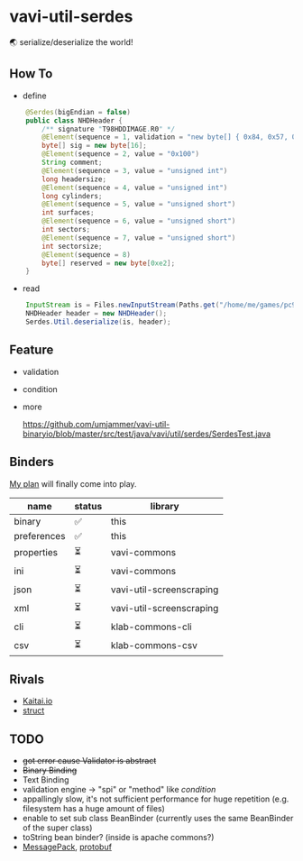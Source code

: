 # vavi-util-serdes

🌏 serialize/deserialize the world!

## How To

 * define

```java
    @Serdes(bigEndian = false)
    public class NHDHeader {
        /** signature "T98HDDIMAGE.R0" */
        @Element(sequence = 1, validation = "new byte[] { 0x84, 0x57, 0x56, 0x72, 0x68, 0x68, 0x73, 0x77, 0x65, 0x71, 0x69, 0x46, 0x82, 0x48, 0, 0 })
        byte[] sig = new byte[16];
        @Element(sequence = 2, value = "0x100")
        String comment;
        @Element(sequence = 3, value = "unsigned int")
        long headersize;
        @Element(sequence = 4, value = "unsigned int")
        long cylinders;
        @Element(sequence = 5, value = "unsigned short")
        int surfaces;
        @Element(sequence = 6, value = "unsigned short")
        int sectors;
        @Element(sequence = 7, value = "unsigned short")
        int sectorsize;
        @Element(sequence = 8)
        byte[] reserved = new byte[0xe2];
    }
```

 * read

```java
    InputStream is = Files.newInputStream(Paths.get("/home/me/games/pc98/my.nhd"));
    NHDHeader header = new NHDHeader();
    Serdes.Util.deserialize(is, header);
```

## Feature

 * validation
 * condition
 * more

    https://github.com/umjammer/vavi-util-binaryio/blob/master/src/test/java/vavi/util/serdes/SerdesTest.java

## Binders

 [My plan](https://github.com/umjammer/vavi-util-screenscraping/wiki/AnnotationIinjectionIntoPOJO) will finally come into play.

|name|status|library|
|----|------|-------|
|binary| ✅ | this  |
|preferences| ✅ | this  |
|properties | ⏳ | vavi-commons |
|ini| ⏳ | vavi-commons |
|json | ⏳ | vavi-util-screenscraping |
|xml | ⏳ | vavi-util-screenscraping |
|cli | ⏳ | klab-commons-cli |
|csv | ⏳ | klab-commons-csv |


## Rivals

 * [Kaitai.io](http://kaitai.io/)
 * [struct](https://docs.python.org/3/library/struct.html)

## TODO

 * ~~got error cause Validator is abstract~~ 
 * ~~Binary Binding~~
 * Text Binding
 * validation engine -> "spi" or "method" like *condition*
 * appallingly slow, it's not sufficient performance for huge repetition (e.g. filesystem has a huge amount of files)
 * enable to set sub class BeanBinder (currently uses the same BeanBinder of the super class)
 * toString bean binder? (inside is apache commons?)
 * [MessagePack](https://github.com/msgpack/msgpack-java), [protobuf](https://github.com/protocolbuffers/protobuf/tree/master/java)